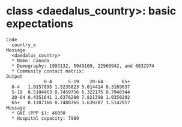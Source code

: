 # class <daedalus_country>: basic expectations

    Code
      country_x
    Message
      <daedalus_country>
      * Name: Canada
      * Demography: 1993132, 5949109, 22966942, and 6832974
      * Community contact matrix:
    Output
                  0-4      5-19    20-64       65+
      0-4   1.9157895 1.5235823 5.014414 0.3169637
      5-19  0.5104463 8.7459756 6.322175 0.7948344
      20-64 0.4351641 1.6376280 7.821398 1.0350292
      65+   0.1187166 0.7488765 3.639207 1.5142917
    Message
      * GNI (PPP $): 46050
      * Hospital capacity: 7989


